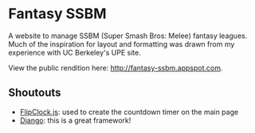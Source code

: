 # Fantasy SSBM
A website to manage SSBM (Super Smash Bros: Melee) fantasy leagues. Much of the inspiration for layout and formatting was drawn from my experience with UC Berkeley's UPE site. 

View the public rendition here: http://fantasy-ssbm.appspot.com.

## Shoutouts
- [FlipClock.js](http://flipclockjs.com/): used to create the countdown timer on the main page
- [Django](https://www.djangoproject.com/): this is a great framework!
